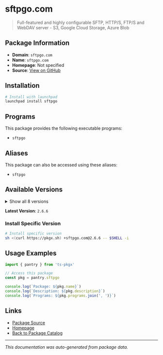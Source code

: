 # sftpgo.com

> Full-featured and highly configurable SFTP, HTTP/S, FTP/S and WebDAV server - S3, Google Cloud Storage, Azure Blob

## Package Information

- **Domain**: `sftpgo.com`
- **Name**: `sftpgo.com`
- **Homepage**: Not specified
- **Source**: [View on GitHub](https://github.com/pkgxdev/pantry/tree/main/projects/sftpgo.com/package.yml)

## Installation

```bash
# Install with launchpad
launchpad install sftpgo
```

## Programs

This package provides the following executable programs:

- `sftpgo`

## Aliases

This package can also be accessed using these aliases:

- `sftpgo`

## Available Versions

<details>
<summary>Show all 8 versions</summary>

- `2.6.6`, `2.6.5`, `2.6.4`, `2.6.3`, `2.6.2`
- `2.6.1`, `2.6.0`, `2.5.6`

</details>

**Latest Version**: `2.6.6`

### Install Specific Version

```bash
# Install specific version
sh <(curl https://pkgx.sh) +sftpgo.com@2.6.6 -- $SHELL -i
```

## Usage Examples

```typescript
import { pantry } from 'ts-pkgx'

// Access this package
const pkg = pantry.sftpgo

console.log(`Package: ${pkg.name}`)
console.log(`Description: ${pkg.description}`)
console.log(`Programs: ${pkg.programs.join(', ')}`)
```

## Links

- [Package Source](https://github.com/pkgxdev/pantry/tree/main/projects/sftpgo.com/package.yml)
- [Homepage](#)
- [Back to Package Catalog](../package-catalog.md)

---

*This documentation was auto-generated from package data.*
